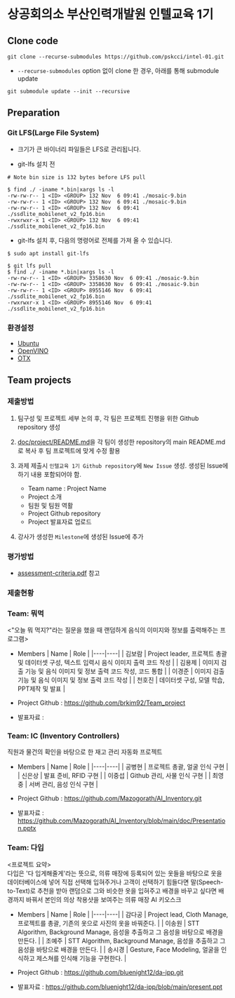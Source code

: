 # 상공회의소 부산인력개발원 인텔교육 1기

## Clone code 

```shell
git clone --recurse-submodules https://github.com/pskcci/intel-01.git
```

* `--recurse-submodules` option 없이 clone 한 경우, 아래를 통해 submodule update

```shell
git submodule update --init --recursive
```

## Preparation

### Git LFS(Large File System)

* 크기가 큰 바이너리 파일들은 LFS로 관리됩니다.

* git-lfs 설치 전

```shell
# Note bin size is 132 bytes before LFS pull

$ find ./ -iname *.bin|xargs ls -l
-rw-rw-r-- 1 <ID> <GROUP> 132 Nov  6 09:41 ./mosaic-9.bin
-rw-rw-r-- 1 <ID> <GROUP> 132 Nov  6 09:41 ./mosaic-9.bin
-rw-rw-r-- 1 <ID> <GROUP> 132 Nov  6 09:41 ./ssdlite_mobilenet_v2_fp16.bin
-rwxrwxr-x 1 <ID> <GROUP> 132 Nov  6 09:41 ./ssdlite_mobilenet_v2_fp16.bin
```

* git-lfs 설치 후, 다음의 명령어로 전체를 가져 올 수 있습니다.

```shell
$ sudo apt install git-lfs

$ git lfs pull
$ find ./ -iname *.bin|xargs ls -l
-rw-rw-r-- 1 <ID> <GROUP> 3358630 Nov  6 09:41 ./mosaic-9.bin
-rw-rw-r-- 1 <ID> <GROUP> 3358630 Nov  6 09:41 ./mosaic-9.bin
-rw-rw-r-- 1 <ID> <GROUP> 8955146 Nov  6 09:41 ./ssdlite_mobilenet_v2_fp16.bin
-rwxrwxr-x 1 <ID> <GROUP> 8955146 Nov  6 09:41 ./ssdlite_mobilenet_v2_fp16.bin
```

### 환경설정

* [Ubuntu](./doc/environment/ubuntu.md)
* [OpenVINO](./doc/environment/openvino.md)
* [OTX](./doc/environment/otx.md)

## Team projects

### 제출방법

1. 팀구성 및 프로젝트 세부 논의 후, 각 팀은 프로젝트 진행을 위한 Github repository 생성

2. [doc/project/README.md](./doc/project/README.md)을 각 팀이 생성한 repository의 main README.md로 복사 후 팀 프로젝트에 맞게 수정 활용

3. 과제 제출시 `인텔교육 1기 Github repository`에 `New Issue` 생성. 생성된 Issue에 하기 내용 포함되어야 함.

    * Team name : Project Name
    * Project 소개
    * 팀원 및 팀원 역활
    * Project Github repository
    * Project 발표자료 업로드

4. 강사가 생성한 `Milestone`에 생성된 Issue에 추가 

### 평가방법

* [assessment-criteria.pdf](./doc/project/assessment-criteria.pdf) 참고

### 제출현황


### Team: 뭐먹

<"오늘 뭐 먹지?"라는 질문을 했을 때 랜덤하게 음식의 이미지와 정보를 출력해주는 프로그램>

* Members
  | Name | Role |
  |----|----|
  | 김보람 | Project leader, 프로젝트 총괄 및 데이터셋 구성, 텍스트 입력시 음식 이미지 출력 코드 작성 |
  | 김용제 | 이미지 검출 기능 및 음식 이미지 및 정보 출력 코드 작성, 코드 통합 |
  | 이경준 | 이미지 검출 기능 및 음식 이미지 및 정보 출력 코드 작성 |
  | 천호진 | 데이터셋 구성, 모델 학습, PPT제작 및 발표 |
  
* Project Github : https://github.com/brkim92/Team_project
* 발표자료 : 



### Team: IC (Inventory Controllers)

직원과 물건의 확인을 바탕으로 한 재고 관리 자동화 프로젝트

* Members
  | Name | Role |
  |----|----|
  | 공병현 | 프로젝트 총괄, 얼굴 인식 구현 |
  | 신은상 | 발표 준비, RFID 구현 |
  | 이중섭 | Github 관리, 사물 인식 구현 |
  | 최영중 | 서버 관리, 음성 인식 구현 |

* Project Github : https://github.com/Mazogorath/AI_Inventory.git

* 발표자료 : https://github.com/Mazogorath/AI_Inventory/blob/main/doc/Presentation.pptx



### Team: 다입

<프로젝트 요약>  
다입은 '다 입게해줄게'라는 뜻으로, 의류 매장에 등록되어 있는 옷들을 바탕으로 옷을 데이터베이스에 넣어 직접 선택해 입혀주거나 고객이 선택하기 힘들다면 말(Speech-to-Text)로 추천을 받아 랜덤으로 그와 비슷한 옷을 입혀주고 배경을 바꾸고 싶다면 배경까지 바꿔서 본인의 의상 착용샷을 보여주는 의류 매장 AI 키오스크

* Members
  | Name | Role |
  |----|----|
  | 감다공 | Project lead, Cloth Manage, 프로젝트를 총괄, 기존의 옷으로 사진의 옷을 바꿔준다. |
  | 이송원 | STT Algorithm, Background Manage, 음성을 추출하고 그 음성을 바탕으로 배경을 만든다. |
  | 조예주 | STT Algorithm, Background Manage, 음성을 추출하고 그 음성을 바탕으로 배경을 만든다. |
  | 송시경 | Gesture, Face Modeling, 얼굴을 인식하고 제스쳐를 인식해 기능을 구현한다. |

* Project Github : https://github.com/bluenight12/da-ipp.git

* 발표자료 : https://github.com/bluenight12/da-ipp/blob/main/present.ppt


